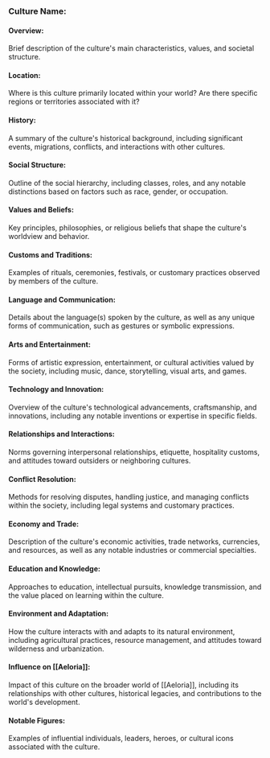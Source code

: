 ### Culture Name:

#### Overview:

Brief description of the culture's main characteristics, values, and societal structure.

#### Location:

Where is this culture primarily located within your world? Are there specific regions or territories associated with it?

#### History:

A summary of the culture's historical background, including significant events, migrations, conflicts, and interactions with other cultures.

#### Social Structure:

Outline of the social hierarchy, including classes, roles, and any notable distinctions based on factors such as race, gender, or occupation.

#### Values and Beliefs:

Key principles, philosophies, or religious beliefs that shape the culture's worldview and behavior.

#### Customs and Traditions:

Examples of rituals, ceremonies, festivals, or customary practices observed by members of the culture.

#### Language and Communication:

Details about the language(s) spoken by the culture, as well as any unique forms of communication, such as gestures or symbolic expressions.

#### Arts and Entertainment:

Forms of artistic expression, entertainment, or cultural activities valued by the society, including music, dance, storytelling, visual arts, and games.

#### Technology and Innovation:

Overview of the culture's technological advancements, craftsmanship, and innovations, including any notable inventions or expertise in specific fields.

#### Relationships and Interactions:

Norms governing interpersonal relationships, etiquette, hospitality customs, and attitudes toward outsiders or neighboring cultures.

#### Conflict Resolution:

Methods for resolving disputes, handling justice, and managing conflicts within the society, including legal systems and customary practices.

#### Economy and Trade:

Description of the culture's economic activities, trade networks, currencies, and resources, as well as any notable industries or commercial specialties.

#### Education and Knowledge:

Approaches to education, intellectual pursuits, knowledge transmission, and the value placed on learning within the culture.

#### Environment and Adaptation:

How the culture interacts with and adapts to its natural environment, including agricultural practices, resource management, and attitudes toward wilderness and urbanization.

#### Influence on [[Aeloria]]:

Impact of this culture on the broader world of [[Aeloria]], including its relationships with other cultures, historical legacies, and contributions to the world's development.

#### Notable Figures:

Examples of influential individuals, leaders, heroes, or cultural icons associated with the culture.